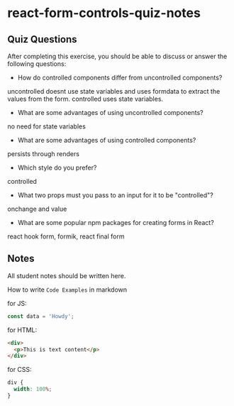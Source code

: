 # react-form-controls-quiz-notes

## Quiz Questions

After completing this exercise, you should be able to discuss or answer the following questions:

- How do controlled components differ from uncontrolled components?

uncontrolled doesnt use state variables and uses formdata to extract the values from the form.
controlled uses state variables.

- What are some advantages of using uncontrolled components?

no need for state variables

- What are some advantages of using controlled components?

persists through renders

- Which style do you prefer?

controlled

- What two props must you pass to an input for it to be "controlled"?

onchange and value

- What are some popular npm packages for creating forms in React?

react hook form, formik, react final form

## Notes

All student notes should be written here.

How to write `Code Examples` in markdown

for JS:

```javascript
const data = 'Howdy';
```

for HTML:

```html
<div>
  <p>This is text content</p>
</div>
```

for CSS:

```css
div {
  width: 100%;
}
```
